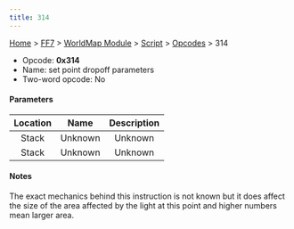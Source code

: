 ```yaml
---
title: 314
---
```


[Home](../../../../Main%20Page.md.md) > [FF7](../../../../FF7.md) > [WorldMap Module](../../../WorldMap%20Module.md) > [Script](../../Script.md) > [Opcodes](../Opcodes.md) > 314

-   Opcode: **0x314**
-   Name: set point dropoff parameters
-   Two-word opcode: No

#### Parameters

| Location |  Name   | Description |
|:--------:|:-------:|:-----------:|
|  Stack   | Unknown |   Unknown   |
|  Stack   | Unknown |   Unknown   |

#### Notes

The exact mechanics behind this instruction is not known but it does
affect the size of the area affected by the light at this point and
higher numbers mean larger area.
